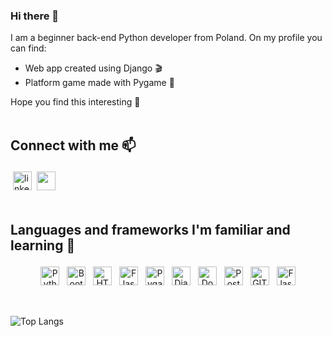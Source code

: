 ### Hi there 👋
I am a beginner back-end Python developer from Poland. 
On my profile you can find:
- Web app created using Django 🎬
- Platform game made with Pygame 🐍

Hope you find this interesting 🎷
<br><br>



## Connect with me 📫
[<img align="left" alt="linked-in" src="https://img.shields.io/badge/-LINKEDIN-blue?logo=linkedin&logoColor=white&style=plastic" height="30" style="vertical-align:top; margin:4px">](https://www.linkedin.com/)
<a href="mailto:ajw.sliwa@gmail.com"><img src="https://img.shields.io/badge/-Gmail-f2f2f2?logo=gmail&logoColor=ffed66&style=plastic" height="30" style="vertical-align:top; margin:4px"></a>
<br><br>



## Languages and frameworks I'm familiar and learning 🌱
<p align="center">
  <img src="https://img.shields.io/badge/-Python-blue?logo=python&logoColor=yellow&style=plastic" alt="Python" height="30" style="vertical-align:top; margin:4px">
  <img src="https://img.shields.io/badge/-Bootstrap-blueviolet?logo=bootstrap&logoColor=white&style=plastic" alt="Bootstrap" height="30" style="vertical-align:top; margin:4px">
  <img src="https://img.shields.io/badge/-HTML-yellow?logo=html5&logoColor=white&style=plastic" alt="HTML" height="30" style="vertical-align:top; margin:4px">
  <img src="https://img.shields.io/badge/-Pandas-white?logo=pandas&logoColor=darkblue&style=plastic" alt="Flask" height="30" style="vertical-align:top; margin:4px">
  <img src="https://img.shields.io/badge/-Pygame-yellow?logo=python&logoColor=white&style=plastic" alt="Pygame" height="30" style="vertical-align:top; margin:4px">
  <img src="https://img.shields.io/badge/-Django-grey?logo=django&logoColor=green&style=plastic" alt="Django" height="30" style="vertical-align:top; margin:4px">
  <img src="https://img.shields.io/badge/-Docker-e6e9ed?logo=docker&logoColor=blue&style=plastic" alt="Docker" height="30" style="vertical-align:top; margin:4px">
  <img src="https://img.shields.io/badge/-PostgreSQL-90bbf5?logo=postgresql&logoColor=white&style=plastic" alt="Postgresql" height="30" style="vertical-align:top; margin:4px">
  <img src="https://img.shields.io/badge/-GIT-17e33c?logo=git&logoColor=white&style=plastic" alt="GIT" height="30" style="vertical-align:top; margin:4px">
  <img src="https://img.shields.io/badge/-Flask-white?logo=flask&logoColor=black&style=plastic" alt="Flask" height="30" style="vertical-align:top; margin:4px">
</p>
<br>


![Top Langs](https://github-readme-stats.vercel.app/api/top-langs/?username=ajws-gh&theme=default)
  



<!--
**ajws-gh/ajws-gh** is a ✨ _special_ ✨ repository because its `README.md` (this file) appears on your GitHub profile.

Here are some ideas to get you started:

- 🔭 I’m currently working on ...
- 🌱 I’m currently learning ...
- 👯 I’m looking to collaborate on ...
- 🤔 I’m looking for help with ...
- 💬 Ask me about ...
- 📫 How to reach me: ...
- 😄 Pronouns: ...
- ⚡ Fun fact: ...
-->
